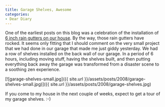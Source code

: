 ```yaml
---
title: Garage Shelves, Awesome
categories:
- Dear Diary
---
```


One of the earliest posts on this blog was a celebration of the installation of [6 inch rain gutters on our house](/thingelstad/rain-gutters-installed). By the way, those rain gutters have rocked. It seems only fitting that I should comment on the very small project that we had done in our garage that made me just giddy yesterday.
We had a row of shelves installed on the back wall of our garage. In a period of 6 hours, including moving stuff, having the shelves built, and then putting everything back away the garage was transformed from a disaster scene to a soothing zen experience.

[![garage-shelves-small.jpg]({{ site.url }}/assets/posts/2008/garage-shelves-small.jpg)]({{ site.url }}/assets/posts/2008/garage-shelves.jpg)

If you come to my house in the next couple of weeks, expect to get a tour of my garage shelves. :-)
